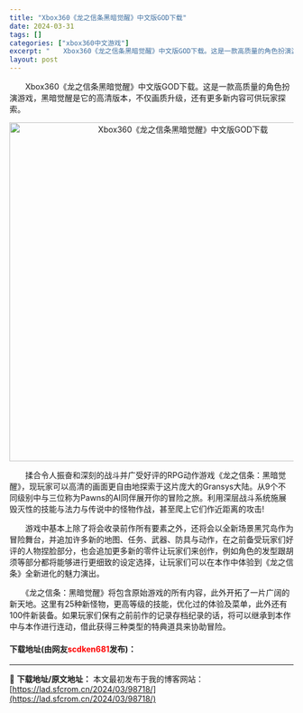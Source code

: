 ```yaml
---
title: "Xbox360《龙之信条黑暗觉醒》中文版GOD下载"
date: 2024-03-31
tags: []
categories: ["xbox360中文游戏"]
excerpt: "　　Xbox360《龙之信条黑暗觉醒》中文版GOD下载。这是一款高质量的角色扮演游戏，黑暗觉醒是它的高清版本，不仅画质升级，还有更多新内容可供玩家探索。 　　揉合令人振奋和深刻的战斗并广受好评的RPG动作游戏《龙之信条：黑暗觉醒》，现玩家可以高清的画面更自由地探索于这片庞大的Gransys大陆。从9&hellip;"
layout: post
---
```


 <p>　　Xbox360《龙之信条黑暗觉醒》中文版GOD下载。这是一款高质量的角色扮演游戏，黑暗觉醒是它的高清版本，不仅画质升级，还有更多新内容可供玩家探索。</p> <p align="center"><img align="" border="0" src="https://lad.sfcrom.cn/wp-content/uploads/2024/03/20240330_66083f785c6f8.jpg" width="600" alt="Xbox360《龙之信条黑暗觉醒》中文版GOD下载" /></p> <p>　　揉合令人振奋和深刻的战斗并广受好评的RPG动作游戏《龙之信条：黑暗觉醒》，现玩家可以高清的画面更自由地探索于这片庞大的Gransys大陆。从9个不同级别中与三位称为Pawns的AI同伴展开你的冒险之旅。利用深层战斗系统施展毁灭性的技能与法力与传说中的怪物作战，甚至爬上它们作近距离的攻击!</p> <p>　　游戏中基本上除了将会收录前作所有要素之外，还将会以全新场景黑咒岛作为冒险舞台，并追加许多新的地图、任务、武器、防具与动作，在之前备受玩家们好评的人物捏脸部分，也会追加更多新的零件让玩家们来创作，例如角色的发型跟胡须等部分都将能够进行更细致的设定选择，让玩家们可以在本作中体验到《龙之信条》全新进化的魅力演出。</p> <p>　　《龙之信条：黑暗觉醒》将包含原始游戏的所有内容，此外开拓了一片广阔的新天地。这里有25种新怪物，更高等级的技能，优化过的体验及菜单，此外还有100件新装备。如果玩家们保有之前前作的记录存档纪录的话，将可以继承到本作中与本作进行连动，借此获得三种类型的特典道具来协助冒险。</p> <p><h4>下载地址(由网友<font color="red">scdken681</font>发布)：</h4></p> 

---
📖 **下载地址/原文地址：** 本文最初发布于我的博客网站：[https://lad.sfcrom.cn/2024/03/98718/](https://lad.sfcrom.cn/2024/03/98718/)
